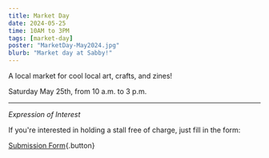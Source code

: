 ```yaml
---
title: Market Day
date: 2024-05-25
time: 10AM to 3PM
tags: [market-day]
poster: "MarketDay-May2024.jpg"
blurb: "Market day at Sabby!"
---
```


A local market for cool local art, crafts, and zines!

Saturday May 25th, from 10 a.m. to 3 p.m.

<hr>

*Expression of Interest*

If you're interested in holding a stall free of charge, just fill in the form:

[Submission Form](https://forms.gle/TVdU5VNMboTfXayx7){.button}